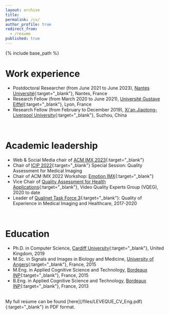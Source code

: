 ```yaml
---
layout: archive
title:
permalink: /cv/
author_profile: true
redirect_from:
  - /resume
published: true
---
```

{% include base_path %}


Work experience
======
* Postdoctoral Researcher (from June 2021 to June 2023), [Nantes Université](https://english.univ-nantes.fr/){:target="_blank"}, Nantes, France
* Research Fellow (from March 2020 to June 2021), [Université Gustave Eiffel](https://www.univ-gustave-eiffel.fr/en/){:target="_blank"}, Lyon, France
* Research Fellow (from February to December 2019), [Xi'an Jiaotong-Liverpool University](https://www.xjtlu.edu.cn/en/){:target="_blank"}, Suzhou, China 
<br />

Academic leadership
======
* Web & Social Media chair of [ACM IMX 2023](https://imx.acm.org/2023/){:target="_blank"}
* Chair of [ICIP 2022](https://2022.ieeeicip.org/){:target="_blank"} Special Session: Quality Assessment for Medical Imaging
* Chair of ACM IMX 2022 Workshop: [Emotion IMX](https://emotionimx.ls2n.fr/){:target="_blank"}
* Vice Chair of [Quality Assessment for Health Applications](https://www.its.bldrdoc.gov/vqeg/projects/quality-assessment-for-health-applications-qah.aspx){:target="_blank"}, Video Quality Experts Group (VQEG), 2020 to date
* Leader of [Qualinet Task Force 3](http://www.qualinet.eu/index.php?option=com_content&view=article&id=46&Itemid=53){:target="_blank"}: Quality of Experience in Medical Imaging and Healthcare, 2017-2020
<br />

Education
======
* Ph.D. in Computer Science, [Cardiff University](https://www.cardiff.ac.uk/){:target="_blank"}, United Kingdom, 2019
* M.Sc. in Signals and Images in Biology and Medicine, [University of Angers](https://www.univ-angers.fr/en/){:target="_blank"}, France, 2015
* M.Eng. in Applied Cognitive Science and Technology, [Bordeaux INP](https://ensc.bordeaux-inp.fr/fr){:target="_blank"}, France, 2015
* B.Eng. in Applied Cognitive Science and Technology, [Bordeaux INP](https://ensc.bordeaux-inp.fr/fr){:target="_blank"}, France, 2013

<br />
My full resume can be found [here](/files/LEVEQUE_CV_Eng.pdf){:target="_blank"} in PDF format. <br />

